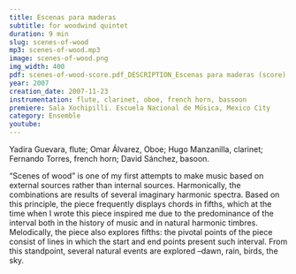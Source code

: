 ```yaml
---
title: Escenas para maderas
subtitle: for woodwind quintet
duration: 9 min
slug: scenes-of-wood
mp3: scenes-of-wood.mp3
image: scenes-of-wood.png
img_width: 400
pdf: scenes-of-wood-score.pdf_DESCRIPTION_Escenas para maderas (score)
year: 2007
creation_date: 2007-11-23
instrumentation: flute, clarinet, oboe, french horn, bassoon
premiere: Sala Xochipilli. Escuela Nacional de Música, Mexico City
category: Ensemble
youtube:
---
```


Yadira Guevara, flute; Omar Álvarez, Oboe; Hugo Manzanilla, clarinet; Fernando Torres, french horn; David Sánchez, basoon.

“Scenes of wood” is one of my first attempts to make music based on external sources rather than internal sources. Harmonically, the combinations are results of several imaginary harmonic spectra. Based on this principle, the piece frequently displays chords in fifths, which at the time when I wrote this piece inspired me due to the predominance of the interval both in the history of music and in natural harmonic timbres. Melodically, the piece also explores fifths: the pivotal points of the piece consist of lines in which the start and end points present such interval. From this standpoint, several natural events are explored –dawn, rain, birds, the sky. 